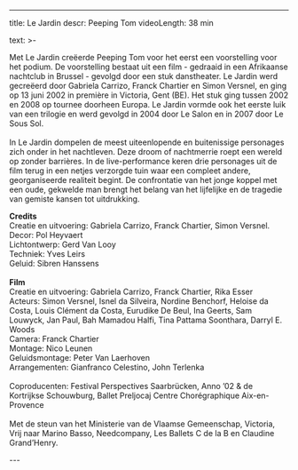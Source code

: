 
---
title: Le Jardin
descr: Peeping Tom
videoLength: 38 min

text: >-
  <p>Met Le Jardin creëerde Peeping Tom voor het eerst een voorstelling voor het podium. De voorstelling bestaat uit een film - gedraaid in een Afrikaanse nachtclub in Brussel - gevolgd door een stuk danstheater. Le Jardin werd gecreëerd door Gabriela Carrizo, Franck Chartier en Simon Versnel, en ging op 13 juni 2002 in première in Victoria, Gent (BE). Het stuk ging tussen 2002 en 2008 op tournee doorheen Europa. Le Jardin vormde ook het eerste luik van een trilogie en werd gevolgd in 2004 door Le Salon en in 2007 door Le Sous Sol.<br><br>In Le Jardin dompelen de meest uiteenlopende en buitenissige personages zich onder in het nachtleven. Deze droom of nachtmerrie roept een wereld op zonder barrières. In de live-performance keren drie personages uit de film terug in een netjes verzorgde tuin waar een compleet andere, georganiseerde realiteit begint. De confrontatie van het jonge koppel met een oude, gekwelde man brengt het belang van het lijfelijke en de tragedie van gemiste kansen tot uitdrukking.</p><p><strong>Credits</strong><br>Creatie en uitvoering: Gabriela Carrizo, Franck Chartier, Simon Versnel.<br>Decor: Pol Heyvaert<br>Lichtontwerp: Gerd Van Looy<br>Techniek: Yves Leirs<br>Geluid: Sibren Hanssens<br><br><strong>Film</strong><br>Creatie en uitvoering: Gabriela Carrizo, Franck Chartier, Rika Esser<br>Acteurs: Simon Versnel, Isnel da Silveira, Nordine Benchorf, Heloise da Costa, Louis Clément da Costa, Eurudike De Beul, Ina Geerts, Sam Louwyck, Jan Paul, Bah Mamadou Halfi, Tina Pattama Soonthara, Darryl E. Woods<br>Camera: Franck Chartier<br>Montage: Nico Leunen<br>Geluidsmontage: Peter Van Laerhoven<br>Arrangementen: Gianfranco Celestino, John Terlenka<br><br>Coproducenten: Festival Perspectives Saarbrücken, Anno ’02 &amp; de Kortrijkse Schouwburg, Ballet Preljocaj Centre Chorégraphique Aix-en-Provence<br><br>Met de steun van het Ministerie van de Vlaamse Gemeenschap, Victoria, Vrij naar Marino Basso, Needcompany, Les Ballets C de la B en Claudine Grand’Henry.</p>
---
